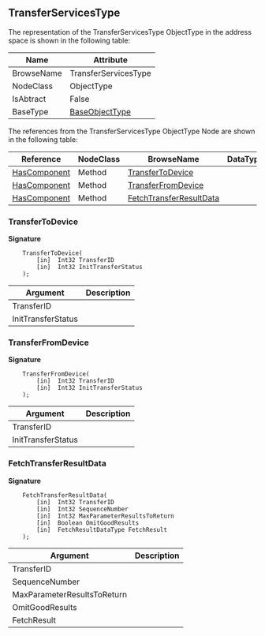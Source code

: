 <!-- objecttype -->
## TransferServicesType

The representation of the TransferServicesType ObjectType in the address space is shown in the following table:  

|Name|Attribute|
|---|---|
|BrowseName|TransferServicesType|
|NodeClass|ObjectType|
|IsAbtract|False|
|BaseType|[BaseObjectType](../../../Core/Part5/ObjectTypes/BaseObjectType/readme.md)|

The references from the TransferServicesType ObjectType Node are shown in the following table:  

|Reference|NodeClass|BrowseName|DataType|TypeDefinition|ModellingRule|
|---|---|---|---|---|---|
|[HasComponent](../../../Core/Part3/ReferenceTypes/HasComponent/readme.md)|Method|[TransferToDevice](#TransferToDevice)|||[Mandatory](../../../Core/Objects/Mandatory/readme.md)|
|[HasComponent](../../../Core/Part3/ReferenceTypes/HasComponent/readme.md)|Method|[TransferFromDevice](#TransferFromDevice)|||[Mandatory](../../../Core/Objects/Mandatory/readme.md)|
|[HasComponent](../../../Core/Part3/ReferenceTypes/HasComponent/readme.md)|Method|[FetchTransferResultData](#FetchTransferResultData)|||[Mandatory](../../../Core/Objects/Mandatory/readme.md)|

### <a name="TransferToDevice"></a>TransferToDevice

**Signature**
```
    TransferToDevice(
        [in]  Int32 TransferID
        [in]  Int32 InitTransferStatus
    );
```

|Argument|Description|
|---|---|
|TransferID||
|InitTransferStatus||

### <a name="TransferFromDevice"></a>TransferFromDevice

**Signature**
```
    TransferFromDevice(
        [in]  Int32 TransferID
        [in]  Int32 InitTransferStatus
    );
```

|Argument|Description|
|---|---|
|TransferID||
|InitTransferStatus||

### <a name="FetchTransferResultData"></a>FetchTransferResultData

**Signature**
```
    FetchTransferResultData(
        [in]  Int32 TransferID
        [in]  Int32 SequenceNumber
        [in]  Int32 MaxParameterResultsToReturn
        [in]  Boolean OmitGoodResults
        [in]  FetchResultDataType FetchResult
    );
```

|Argument|Description|
|---|---|
|TransferID||
|SequenceNumber||
|MaxParameterResultsToReturn||
|OmitGoodResults||
|FetchResult||


